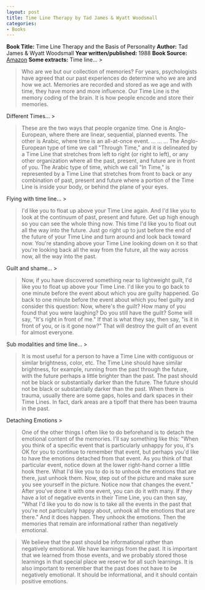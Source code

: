 ```yaml
---
layout: post
title: Time Line Therapy by Tad James & Wyatt Woodsmall
categories:
- Books
---
```


**Book Title:** Time Line Therapy and the Basis of Personality **Author:** Tad James & Wyatt Woodsmall **Year written/published:** 1988 **Book Source:** [Amazon](http://www.amazon.com/Time-Line-Therapy-Basis-Personality/dp/0916990214/ref=pd_bbs_sr_1/002-7792776-8528010?ie=UTF8&s=books&qid=1187017312&sr=8-1) **Some extracts:** Time line… >

> Who are we but our collection of memories? For years, psychologists have agreed that our past experiences do determine who we are and how we act. Memories are recorded and stored as we age and with time, they have more and more influence. Our Time Line is the memory coding of the brain. It is how people encode and store their memories.

Different Times… >

> These are the two ways that people organize time. One is Anglo-European, where there are linear, sequential, planned events. The other is Arabic, where time is an all-at-once event. … … … The Anglo-European type of time we call "Through Time," and it is delineated by a Time Line that stretches from left to right (or right to left), or any other organization where all the past, present, and future are in front of you. The Arabic type of time, which we call "In Time," is represented by a Time Line that stretches from front to back or any combination of past, present and future where a portion of the Time Line is inside your body, or behind the plane of your eyes.

Flying with time line… >

> I'd like you to float up above your Time Line again. And I'd like you to look at the continuum of past, present and future. Get up high enough so you can see the whole thing now. This time I'd like you to float out all the way into the future. Just go right up to just before the end of the future of your Time Line and turn around and look back toward now. You're standing above your Time Line looking down on it so that you're looking back all the way from the future, all the way across now, all the way into the past.

Guilt and shame… >

> Now, if you have discovered something near to lightweight guilt, I'd like you to float up above your Time Line. I'd like you to go back to one minute before the event about which you are guilty happened. Go back to one minute before the event about which you feel guilty and consider this question: Now, where's the guilt? How many of you found that you were laughing? Do you still have the guilt? Some will say, "It's right in front of me." If that is what they say, then say, "is it in front of you, or is it gone now?" That will destroy the guilt of an event for almost everyone.

Sub modalities and time line… >

> It is most useful for a person to have a Time Line with contiguous or similar brightness, color, etc. The Time Line should have similar brightness, for example, running from the past through the future, with the future perhaps a little brighter than the past. The past should not be black or substantially darker than the future. The future should not be black or substantially darker than the past. When there is trauma, usually there are some gaps, holes and dark spaces in their Time Lines. In fact, dark areas are a tipoff that there has been trauma in the past.

Detaching Emotions >

> One of the other things I often like to do beforehand is to detach the emotional content of the memories. I'll say something like this: "When you think of a specific event that is particularly unhappy for you, it's OK for you to continue to remember that event, but perhaps you'd like to have the emotions detached from that event. As you think of that particular event, notice down at the lower right-hand corner a little hook there. What I'd like you to do is to unhook the emotions that are there, just unhook them. Now, step out of the picture and make sure you see yourself in the picture. Notice now that changes the event." After you've done it with one event, you can do it with many. If they have a lot of negative events in their Time Line, you can then say, "What I'd like you to do now is to take all the events in the past that you're not particularly happy about, unhook all the emotions that are there." And it does happen. They unhook the emotions. Then the memories that remain are informational rather than negatively emotional.

> We believe that the past should be informational rather than negatively emotional. We have learnings from the past. It is important that we learned from those events, and we probably stored those learnings in that special place we reserve for all such learnings. It is also important to remember that the past does not have to be negatively emotional. It should be informational, and it should contain positive emotions.

